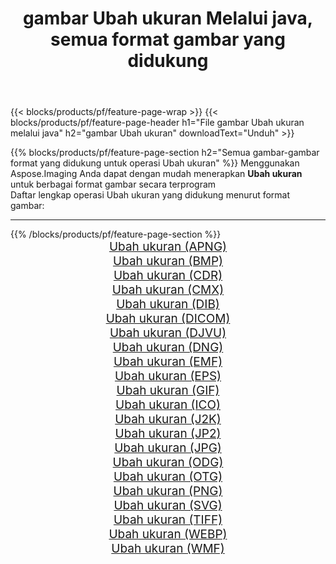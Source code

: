 ﻿---
title: gambar Ubah ukuran Melalui java, semua format gambar yang didukung 
weight: 3920
url: /id/java/resize 
lang: id
langdirlevel: 2
locales: zh-hans,ja,it,ru,de,es,fr,nl,id,lt,pl,pt,vi,tr,ko,zh-hant,ar,hi,th,sv,cs,uk,he
description: Menggunakan Aspose.Imaging Anda dapat dengan mudah Ubah ukuran gambar Via java
---

{{< blocks/products/pf/feature-page-wrap >}}
{{< blocks/products/pf/feature-page-header h1="File gambar Ubah ukuran melalui java" h2="gambar Ubah ukuran" downloadText="Unduh" >}}


{{% blocks/products/pf/feature-page-section  h2="Semua gambar-gambar format yang didukung untuk operasi Ubah ukuran" %}}
Menggunakan Aspose.Imaging Anda dapat dengan mudah menerapkan **Ubah ukuran** untuk berbagai format gambar secara terprogram
<br/>
Daftar lengkap operasi Ubah ukuran yang didukung menurut format gambar:
<hr/>
{{% /blocks/products/pf/feature-page-section %}}
<div class="container-fluid productfamilypage bg-gray">
    <div class="convertypes bg-gray agp-content section">
        <div class="container">
		<div class="row other-converters" style="gap: 10px;font-size: 19px;text-align:center;">
		    <div class='col-md-2 other-converter remove-lp remove-rp'><a href="/imaging/id/java/resize/apng" style="padding:15px;">Ubah ukuran (APNG)</a></div><div class='col-md-2 other-converter remove-lp remove-rp'><a href="/imaging/id/java/resize/bmp" style="padding:15px;">Ubah ukuran (BMP)</a></div><div class='col-md-2 other-converter remove-lp remove-rp'><a href="/imaging/id/java/resize/cdr" style="padding:15px;">Ubah ukuran (CDR)</a></div><div class='col-md-2 other-converter remove-lp remove-rp'><a href="/imaging/id/java/resize/cmx" style="padding:15px;">Ubah ukuran (CMX)</a></div><div class='col-md-2 other-converter remove-lp remove-rp'><a href="/imaging/id/java/resize/dib" style="padding:15px;">Ubah ukuran (DIB)</a></div><div class='col-md-2 other-converter remove-lp remove-rp'><a href="/imaging/id/java/resize/dicom" style="padding:15px;">Ubah ukuran (DICOM)</a></div><div class='col-md-2 other-converter remove-lp remove-rp'><a href="/imaging/id/java/resize/djvu" style="padding:15px;">Ubah ukuran (DJVU)</a></div><div class='col-md-2 other-converter remove-lp remove-rp'><a href="/imaging/id/java/resize/dng" style="padding:15px;">Ubah ukuran (DNG)</a></div><div class='col-md-2 other-converter remove-lp remove-rp'><a href="/imaging/id/java/resize/emf" style="padding:15px;">Ubah ukuran (EMF)</a></div><div class='col-md-2 other-converter remove-lp remove-rp'><a href="/imaging/id/java/resize/eps" style="padding:15px;">Ubah ukuran (EPS)</a></div><div class='col-md-2 other-converter remove-lp remove-rp'><a href="/imaging/id/java/resize/gif" style="padding:15px;">Ubah ukuran (GIF)</a></div><div class='col-md-2 other-converter remove-lp remove-rp'><a href="/imaging/id/java/resize/ico" style="padding:15px;">Ubah ukuran (ICO)</a></div><div class='col-md-2 other-converter remove-lp remove-rp'><a href="/imaging/id/java/resize/j2k" style="padding:15px;">Ubah ukuran (J2K)</a></div><div class='col-md-2 other-converter remove-lp remove-rp'><a href="/imaging/id/java/resize/jp2" style="padding:15px;">Ubah ukuran (JP2)</a></div><div class='col-md-2 other-converter remove-lp remove-rp'><a href="/imaging/id/java/resize/jpg" style="padding:15px;">Ubah ukuran (JPG)</a></div><div class='col-md-2 other-converter remove-lp remove-rp'><a href="/imaging/id/java/resize/odg" style="padding:15px;">Ubah ukuran (ODG)</a></div><div class='col-md-2 other-converter remove-lp remove-rp'><a href="/imaging/id/java/resize/otg" style="padding:15px;">Ubah ukuran (OTG)</a></div><div class='col-md-2 other-converter remove-lp remove-rp'><a href="/imaging/id/java/resize/png" style="padding:15px;">Ubah ukuran (PNG)</a></div><div class='col-md-2 other-converter remove-lp remove-rp'><a href="/imaging/id/java/resize/svg" style="padding:15px;">Ubah ukuran (SVG)</a></div><div class='col-md-2 other-converter remove-lp remove-rp'><a href="/imaging/id/java/resize/tiff" style="padding:15px;">Ubah ukuran (TIFF)</a></div><div class='col-md-2 other-converter remove-lp remove-rp'><a href="/imaging/id/java/resize/webp" style="padding:15px;">Ubah ukuran (WEBP)</a></div><div class='col-md-2 other-converter remove-lp remove-rp'><a href="/imaging/id/java/resize/wmf" style="padding:15px;">Ubah ukuran (WMF)</a></div>
                </div>
        </div>
    </div>
</div>
<br/>
